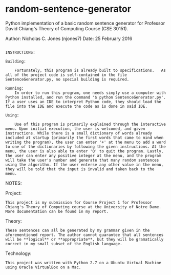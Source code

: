 # random-sentence-generator
Python implementation of a basic random sentence generator for Professor David Chiang's Theory of Computing Course (CSE 30151).

Author: Nicholas C. Jones (njones7)
Date: 25 February 2016

~~~~~~~~~~~~~~~~~~~~~~~~~~~~~~~~~~~~~

INSTRUCTIONS:

Building: 

	Fortunately, this program is already built to specifications. 	As all of the project code is self-contained in the file SentenceGenerator.py, no special building is required.

Running:
	In order to run this program, one needs simply use a computer with Python installed, and run the command '$ python SentenceGenerator.py'. If a user uses an IDE to interpret Python code, they should load the file into the IDE and execute the code as is done in said IDE.

Using:	

	Use of this program is primarily explained through the interactive menu. Upon initial execution, the user is welcomed, and given instructions. While there is a small dictionary of words already included at startup (primarily the first words that came to mind when writing the program), the user can enter '+' at the menu to add a word to one of the dictionaries by following the given instructions. At the menu, the user is also able to enter 'Q' to quit the program. Lastly, the user can enter any positive integer at the menu, and the program will take the user's number and generate that many random sentences using the algorithm. If the user enterse any other value in the menu, they will be told that the input is invalid and taken back to the menu.

~~~~~~~~~~~~~~~~~~~~~~~~~~~~~~~~~~~~~

NOTES:	

Project:

	This project is my submission for Course Project 1 for Professor Chiang's Theory of Computing course at the University of Notre Dame. More documentation can be found in my report.

Theory:

	These sentences can all be generated by my grammar given in the aforementioned report. The author cannot guarantee that all sentences will be **logical** or **appropriate**, but they will be gramatically correct in my small subset of the English language.

Technology:

	This project was written with Python 2.7 on a Ubuntu Virtual Machine using Oracle VirtualBox on a Mac.
		
